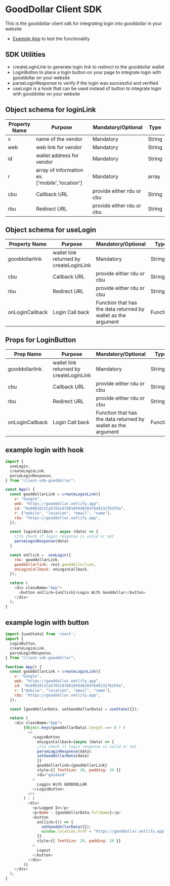 # GoodDollar Client SDK
This is the gooddollar client sdk for integrating login into gooddollar in your website
- [Example App](https://gooddollar.netlify.app/) to test the functionality

## SDK Utilities
 - createLoginLink to generate login link to redirect to the gooddollar wallet 
 - LoginButton to place a login button on your page to integrate login with gooddollar on your website
 - parseLoginResponse to verify if the login was successful and verified
 - useLogin is a hook that can be used instead of button to integrate login with gooddollar on your website

## Object schema for loginLink 

| Property Name | Purpose | Mandatory/Optional | Type |
| --- | --- | --- |  --- |
| v | name of the vendor | Mandatory | String |
| web | web link for vendor | Mandatory | String |
| id | wallet address for vendor | Mandatory | String |
| r | array of information ex.['mobile','location'] | Mandatory | array |
| cbu | Callback URL | provide either rdu or cbu | String |
| rbu | Redirect URL | provide either rdu or cbu | String |

## Object schema for useLogin

| Property Name | Purpose | Mandatory/Optional | Type |
| --- | --- | --- | --- |
| gooddollarlink | wallet link returned by createLoginLink | Mandatory | String |
| cbu | Callback URL | provide either rdu or cbu | String |
| rbu | Redirect URL | provide either rdu or cbu | String |
| onLoginCallback | Login Call back | Function that has the data returned by wallet as the argument | Function |

## Props for LoginButton

| Prop Name | Purpose | Mandatory/Optional | Type |
| --- | --- | --- | --- |
| gooddollarlink | wallet link returned by createLoginLink | Mandatory | String |
| cbu | Callback URL | provide either rdu or cbu | String |
| rbu | Redirect URL | provide either rdu or cbu | String |
| onLoginCallback | Login Call back | Function that has the data returned by wallet as the argument | Function |

## example login with hook
```js
import {
  useLogin,
  createLoginLink,
  parseLoginResponse,
} from "client-sdk-gooddollar";

const App() {
  const gooddollarLink = createLoginLink({
    v: "Google",
    web: "https://gooddollar.netlify.app",
    id: "0x09D2011Ca5781CA70810F6d82837648132762F9a",
    r: ["mobile", "location", "email", "name"],
    rdu: "https://gooddollar.netlify.app",
  });

  const loginCallBack = async (data) => {
    //to check if login response is valid or not 
    parseLoginResponse(data)
  }

  const onClick =  useLogin({
    rdu: gooddollarLink,
    gooddollarlink: rest.gooddollarlink,
    onLoginCallback: onLoginCallback,
  });

  return (
    <div className="App">
      <button onClick={onClick}>Login With Gooddollar</button>
    </div>
  );
}
```

## example login with button
```js
import {useState} from 'react';
import {
  LoginButton,
  createLoginLink,
  parseLoginResponse,
} from "client-sdk-gooddollar";

function App() {
  const gooddollarLink = createLoginLink({
    v: "Google",
    web: "https://gooddollar.netlify.app",
    id: "0x09D2011Ca5781CA70810F6d82837648132762F9a",
    r: ["mobile", "location", "email", "name"],
    rdu: "https://gooddollar.netlify.app",
  });

  const [gooddollarData, setGooddollarData] = useState({});

  return (
    <div className="App">
        {Object.keys(gooddollarData).length === 0 ? (
          <>
            <LoginButton
              onLoginCallback={async (data) => {
              //to check if login response is valid or not 
              parseLoginResponse(data)
              setGooddollarData(data)
              }}
              gooddollarlink={gooddollarLink}
              style={{ fontSize: 20, padding: 20 }}
              rdu="gasdasd"
            >
              Loggin With GOODDOLLAR
            </LoginButton>
          </>
        ) : (
          <div>
            <p>Logged In</p>
            <p>Name : {gooddollarData.fullName}</p>
            <button
              onClick={() => {
                setGooddollarData({});
                window.location.href = "https://gooddollar.netlify.app";
              }}
              style={{ fontSize: 20, padding: 20 }}
            >
              Logout
            </button>
          </div>
        )}
    </div>
  );
}
```